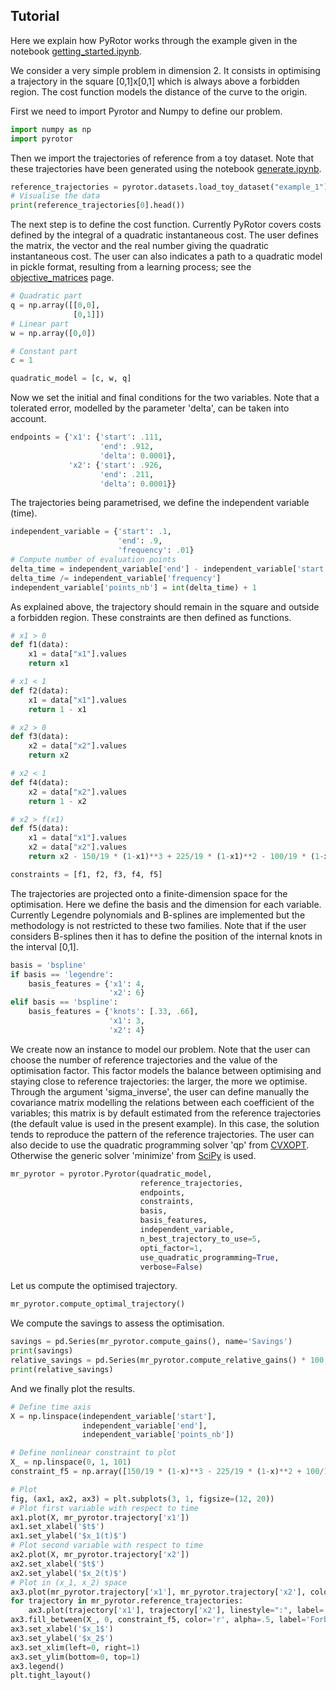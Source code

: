 ## Tutorial

Here we explain how PyRotor works through the example given in the notebook [getting_started.ipynb](https://github.com/bguedj/pyrotor/tree/master/examples/getting_started.ipynb).

We consider a very simple problem in dimension 2. It consists in optimising a trajectory in the square [0,1]x[0,1] which is always above a forbidden region. The cost function models the distance of the curve to the origin.

First we need to import Pyrotor and Numpy to define our problem.

```python
import numpy as np
import pyrotor
```

Then we import the trajectories of reference from a toy dataset. Note that these trajectories have been generated using the notebook [generate.ipynb](https://github.com/bguedj/pyrotor/tree/master/examples/generate.ipynb).

```python
reference_trajectories = pyrotor.datasets.load_toy_dataset("example_1")
# Visualise the data
print(reference_trajectories[0].head())
```

The next step is to define the cost function. Currently PyRotor covers costs defined by the integral of a quadratic instantaneous cost. The user defines the matrix, the vector and the real number giving the quadratic instantaneous cost.
The user can also indicates a path to a quadratic model in pickle format, resulting from a learning process; see the [objective_matrices](core_module/objective_matrices.md) page.

```python
# Quadratic part
q = np.array([[0,0],
              [0,1]])
# Linear part
w = np.array([0,0])

# Constant part
c = 1

quadratic_model = [c, w, q]
```

Now we set the initial and final conditions for the two variables. Note that a tolerated error, modelled by the parameter 'delta', can be taken into account.

```python
endpoints = {'x1': {'start': .111,
                    'end': .912,
                    'delta': 0.0001},
             'x2': {'start': .926,
                    'end': .211,
                    'delta': 0.0001}}
```

The trajectories being parametrised, we define the independent variable (time).

```python
independent_variable = {'start': .1,
                        'end': .9,
                        'frequency': .01}
# Compute number of evaluation points
delta_time = independent_variable['end'] - independent_variable['start']
delta_time /= independent_variable['frequency']
independent_variable['points_nb'] = int(delta_time) + 1
```

As explained above, the trajectory should remain in the square and outside a forbidden region. These constraints are then defined as functions.

```python
# x1 > 0
def f1(data):
    x1 = data["x1"].values
    return x1

# x1 < 1
def f2(data):
    x1 = data["x1"].values
    return 1 - x1

# x2 > 0
def f3(data):
    x2 = data["x2"].values
    return x2

# x2 < 1
def f4(data):
    x2 = data["x2"].values
    return 1 - x2

# x2 > f(x1)
def f5(data):
    x1 = data["x1"].values
    x2 = data["x2"].values
    return x2 - 150/19 * (1-x1)**3 + 225/19 * (1-x1)**2 - 100/19 * (1-x1) + 79/190

constraints = [f1, f2, f3, f4, f5]
```

The trajectories are projected onto a finite-dimension space for the optimisation. Here we define the basis and the dimension for each variable. Currently Legendre polynomials and B-splines are implemented but the methodology is not restricted to these two families.
Note that if the user considers B-splines then it has to define the position of the internal knots in the interval [0,1].

```python
basis = 'bspline'
if basis == 'legendre':
    basis_features = {'x1': 4,
                      'x2': 6}
elif basis == 'bspline':
    basis_features = {'knots': [.33, .66],
                      'x1': 3,
                      'x2': 4}
```

We create now an instance to model our problem. Note that the user can choose the number of reference trajectories and the value of the optimisation factor. This factor models the balance between optimising and staying close to reference trajectories: the larger, the more we optimise.
Through the argument 'sigma_inverse', the user can define manually the covariance matrix modelling the relations between each coefficient of the variables; this matrix is by default estimated from the reference trajectories (the default value is used in the present example). In this case, the solution tends to reproduce the pattern of the reference trajectories.
The user can also decide to use the quadratic programming solver 'qp' from [CVXOPT](http://cvxopt.org/userguide/coneprog.html#quadratic-programming). Otherwise the generic solver 'minimize' from [SciPy](https://docs.scipy.org/doc/scipy/reference/generated/scipy.optimize.minimize.html) is used.

```python
mr_pyrotor = pyrotor.Pyrotor(quadratic_model,
                             reference_trajectories,
                             endpoints,
                             constraints,
                             basis,
                             basis_features,
                             independent_variable,
                             n_best_trajectory_to_use=5,
                             opti_factor=1,
                             use_quadratic_programming=True,
                             verbose=False)
```

Let us compute the optimised trajectory.

```python
mr_pyrotor.compute_optimal_trajectory()
```

We compute the savings to assess the optimisation.

```python
savings = pd.Series(mr_pyrotor.compute_gains(), name='Savings')
print(savings)
relative_savings = pd.Series(mr_pyrotor.compute_relative_gains() * 100, name='Relative savings [%]')
print(relative_savings)
```

And we finally plot the results.

```python
# Define time axis
X = np.linspace(independent_variable['start'],
                independent_variable['end'],
                independent_variable['points_nb'])

# Define nonlinear constraint to plot
X_ = np.linspace(0, 1, 101)
constraint_f5 = np.array([150/19 * (1-x)**3 - 225/19 * (1-x)**2 + 100/19 * (1-x) - 79/190 for x in X_])

# Plot
fig, (ax1, ax2, ax3) = plt.subplots(3, 1, figsize=(12, 20))
# Plot first variable with respect to time
ax1.plot(X, mr_pyrotor.trajectory['x1'])
ax1.set_xlabel('$t$')
ax1.set_ylabel('$x_1(t)$')
# Plot second variable with respect to time
ax2.plot(X, mr_pyrotor.trajectory['x2'])
ax2.set_xlabel('$t$')
ax2.set_ylabel('$x_2(t)$')
# Plot in (x_1, x_2) space
ax3.plot(mr_pyrotor.trajectory['x1'], mr_pyrotor.trajectory['x2'], color='b', label='Optimized trajectory')
for trajectory in mr_pyrotor.reference_trajectories:
    ax3.plot(trajectory['x1'], trajectory['x2'], linestyle=":", label='_nolegend_')
ax3.fill_between(X_, 0, constraint_f5, color='r', alpha=.5, label='Forbidden area')
ax3.set_xlabel('$x_1$')
ax3.set_ylabel('$x_2$')
ax3.set_xlim(left=0, right=1)
ax3.set_ylim(bottom=0, top=1)
ax3.legend()
plt.tight_layout()
```

